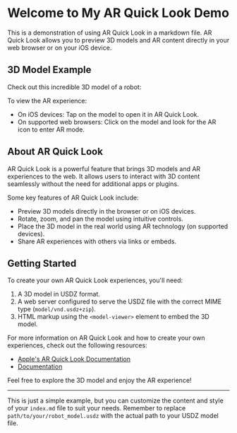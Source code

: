 # Welcome to My AR Quick Look Demo

This is a demonstration of using AR Quick Look in a markdown file. AR Quick Look allows you to preview 3D models and AR content directly in your web browser or on your iOS device.

## 3D Model Example

Check out this incredible 3D model of a robot:

<model src="path/sneaker_airforce.usdz" alt="Nike Airforce 3D Model" auto-rotate camera-controls ar>
</model>

To view the AR experience:
- On iOS devices: Tap on the model to open it in AR Quick Look.
- On supported web browsers: Click on the model and look for the AR icon to enter AR mode.

## About AR Quick Look

AR Quick Look is a powerful feature that brings 3D models and AR experiences to the web. It allows users to interact with 3D content seamlessly without the need for additional apps or plugins.

Some key features of AR Quick Look include:
- Preview 3D models directly in the browser or on iOS devices.
- Rotate, zoom, and pan the model using intuitive controls.
- Place the 3D model in the real world using AR technology (on supported devices).
- Share AR experiences with others via links or embeds.

## Getting Started

To create your own AR Quick Look experiences, you'll need:
1. A 3D model in USDZ format.
2. A web server configured to serve the USDZ file with the correct MIME type (`model/vnd.usdz+zip`).
3. HTML markup using the `<model-viewer>` element to embed the 3D model.

For more information on AR Quick Look and how to create your own experiences, check out the following resources:
- [Apple's AR Quick Look Documentation](https://developer.apple.com/augmented-reality/quick-look/)
- [<model-viewer> Documentation](https://modelviewer.dev/)

Feel free to explore the 3D model and enjoy the AR experience!

---

This is just a simple example, but you can customize the content and style of your `index.md` file to suit your needs. Remember to replace `path/to/your/robot_model.usdz` with the actual path to your USDZ model file.
